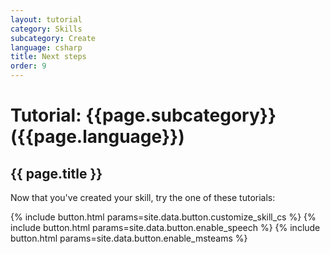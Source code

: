 ```yaml
---
layout: tutorial
category: Skills
subcategory: Create
language: csharp
title: Next steps
order: 9
---
```


# Tutorial: {{page.subcategory}} ({{page.language}})

## {{ page.title }}

Now that you've created your skill, try the one of these tutorials:

<div class="card-deck">
    {% include button.html params=site.data.button.customize_skill_cs %}
    {% include button.html params=site.data.button.enable_speech %}
    {% include button.html params=site.data.button.enable_msteams %}
</div>